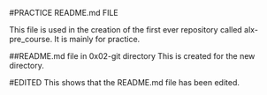 #PRACTICE README.md FILE

This file is used in the creation of the first ever repository called alx-pre_course.
It is mainly for practice.

##README.md file in 0x02-git directory
This is created for the new directory.

#EDITED
This shows that the README.md file has been edited.

